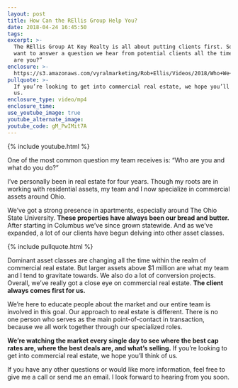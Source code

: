 ```yaml
---
layout: post
title: How Can the REllis Group Help You?
date: 2018-04-24 16:45:50
tags:
excerpt: >-
  The REllis Group At Key Realty is all about putting clients first. So today I
  want to answer a question we hear from potential clients all the time: “Who
  are you?”
enclosure: >-
  https://s3.amazonaws.com/vyralmarketing/Rob+Ellis/Videos/2018/Who+We+Are+And+How+We+Can+Help+You+-+Central+Ohio+Real+Estate+Agent.mp4
pullquote: >-
  If you’re looking to get into commercial real estate, we hope you’ll think of
  us.
enclosure_type: video/mp4
enclosure_time:
use_youtube_image: true
youtube_alternate_image:
youtube_code: gM_PwIMit7A
---
```


{% include youtube.html %}

One of the most common question my team receives is: “Who are you and what do you do?”

I’ve personally been in real estate for four years. Though my roots are in working with residential assets, my team and I now specialize in commercial assets around Ohio.

We’ve got a strong presence in apartments, especially around The Ohio State University. **These properties have always been our bread and butter.** After starting in Columbus we’ve since grown statewide. And as we’ve expanded, a lot of our clients have begun delving into other asset classes.

{% include pullquote.html %}

Dominant asset classes are changing all the time within the realm of commercial real estate. But larger assets above $1 million are what my team and I tend to gravitate towards. We also do a lot of conversion projects. Overall, we’ve really got a close eye on commercial real estate. **The client always comes first for us.**

We’re here to educate people about the market and our entire team is involved in this goal. Our approach to real estate is different. There is no one person who serves as the main point-of-contact in transaction, because we all work together through our specialized roles.

**We’re watching the market every single day to see where the best cap rates are, where the best deals are, and what’s selling.** If you’re looking to get into commercial real estate, we hope you’ll think of us.

If you have any other questions or would like more information, feel free to give me a call or send me an email. I look forward to hearing from you soon.

&nbsp;